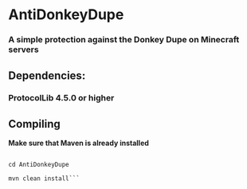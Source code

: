# **AntiDonkeyDupe**

### A simple protection against the Donkey Dupe on Minecraft servers

## **Dependencies:**
### ProtocolLib 4.5.0 or higher

## **Compiling**
**Make sure that Maven is already installed**

```git clone https://github.com/pineapplebox/AntiDonkeyDupe.git

cd AntiDonkeyDupe

mvn clean install```
